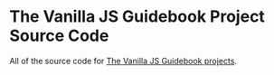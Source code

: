 # The Vanilla JS Guidebook Project Source Code
All of the source code for [The Vanilla JS Guidebook projects](https://gomakethings.com/vanilla-js-guidebook/).